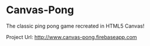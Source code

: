 # Canvas-Pong
The classic ping pong game recreated in HTML5 Canvas!

Project Url: http://www.canvas-pong.firebaseapp.com
